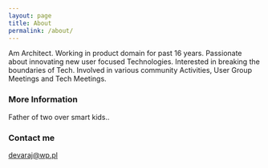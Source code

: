 ```yaml
---
layout: page
title: About
permalink: /about/
---
```


Am Architect. Working in product domain for past 16 years. Passionate about innovating new user focused Technologies. Interested in breaking the boundaries of Tech. Involved in various community Activities, User Group Meetings and Tech Meetings.

### More Information

Father of two over smart kids..

### Contact me

[devaraj@wp.pl](mailto:nsdevaraj@gmail.com)
